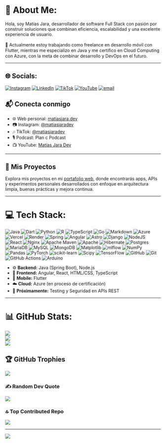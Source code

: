 # 💫 About Me:
Hola, soy Matías Jara, desarrollador de software Full Stack con pasión por construir soluciones que combinan eficiencia, escalabilidad y una excelente experiencia de usuario.<br><br>📍 Actualmente estoy trabajando como freelance en desarrollo móvil con Flutter, mientras me especializo en Java y me certiﬁco en Cloud Computing con Azure, con la meta de combinar desarrollo y DevOps en el futuro.

---

## 🌐 Socials:
[![Instagram](https://img.shields.io/badge/Instagram-%23E4405F.svg?logo=Instagram&logoColor=white)](https://instagram.com/matiasjaradev) [![LinkedIn](https://img.shields.io/badge/LinkedIn-%230077B5.svg?logo=linkedin&logoColor=white)](https://linkedin.com/in/matias987) [![TikTok](https://img.shields.io/badge/TikTok-%23000000.svg?logo=TikTok&logoColor=white)](https://tiktok.com/@matiasjaradev) [![YouTube](https://img.shields.io/badge/YouTube-%23FF0000.svg?logo=YouTube&logoColor=white)](https://youtube.com/@matiasjaradev) [![email](https://img.shields.io/badge/Email-D14836?logo=gmail&logoColor=white)](mailto:engineer@matiasjara.dev) 

## 📬 Conecta conmigo

- 🌐 Web personal: [matiasjara.dev](https://matiasjara.dev)
- 📷 Instagram: [@matiasjaradev](https://www.instagram.com/matiasjaradev/)
- 🎶 TikTok: [@matiasjaradev](https://www.tiktok.com/@matiasjaradev)
- 🎙️ Podcast: Plan c Podcast
- 📺 YouTube: [Matías Jara Dev](https://www.youtube.com/@matiasjaradev)

---

## 🚀 Mis Proyectos

Explora mis proyectos en mi [portafolio web](https://matiasjara.dev), donde encontrarás apps, APIs y experimentos personales desarrollados con enfoque en arquitectura limpia, buenas prácticas y mejora continua.

---

# 💻 Tech Stack:
![Java](https://img.shields.io/badge/java-%23ED8B00.svg?style=for-the-badge&logo=openjdk&logoColor=white) ![Dart](https://img.shields.io/badge/dart-%230175C2.svg?style=for-the-badge&logo=dart&logoColor=white) ![Python](https://img.shields.io/badge/python-3670A0?style=for-the-badge&logo=python&logoColor=ffdd54) ![R](https://img.shields.io/badge/r-%23276DC3.svg?style=for-the-badge&logo=r&logoColor=white) ![TypeScript](https://img.shields.io/badge/typescript-%23007ACC.svg?style=for-the-badge&logo=typescript&logoColor=white) ![Go](https://img.shields.io/badge/go-%2300ADD8.svg?style=for-the-badge&logo=go&logoColor=white) ![Markdown](https://img.shields.io/badge/markdown-%23000000.svg?style=for-the-badge&logo=markdown&logoColor=white) ![Azure](https://img.shields.io/badge/azure-%230072C6.svg?style=for-the-badge&logo=microsoftazure&logoColor=white) ![Vercel](https://img.shields.io/badge/vercel-%23000000.svg?style=for-the-badge&logo=vercel&logoColor=white) ![Render](https://img.shields.io/badge/Render-%46E3B7.svg?style=for-the-badge&logo=render&logoColor=white) ![Spring](https://img.shields.io/badge/spring-%236DB33F.svg?style=for-the-badge&logo=spring&logoColor=white) ![Angular](https://img.shields.io/badge/angular-%23DD0031.svg?style=for-the-badge&logo=angular&logoColor=white) ![Astro](https://img.shields.io/badge/astro-%232C2052.svg?style=for-the-badge&logo=astro&logoColor=white) ![Django](https://img.shields.io/badge/django-%23092E20.svg?style=for-the-badge&logo=django&logoColor=white) ![NodeJS](https://img.shields.io/badge/node.js-6DA55F?style=for-the-badge&logo=node.js&logoColor=white) ![React](https://img.shields.io/badge/react-%2320232a.svg?style=for-the-badge&logo=react&logoColor=%2361DAFB) ![Nginx](https://img.shields.io/badge/nginx-%23009639.svg?style=for-the-badge&logo=nginx&logoColor=white) ![Apache Maven](https://img.shields.io/badge/Apache%20Maven-C71A36?style=for-the-badge&logo=Apache%20Maven&logoColor=white) ![Apache](https://img.shields.io/badge/apache-%23D42029.svg?style=for-the-badge&logo=apache&logoColor=white) ![Hibernate](https://img.shields.io/badge/Hibernate-59666C?style=for-the-badge&logo=Hibernate&logoColor=white) ![Postgres](https://img.shields.io/badge/postgres-%23316192.svg?style=for-the-badge&logo=postgresql&logoColor=white) ![MariaDB](https://img.shields.io/badge/MariaDB-003545?style=for-the-badge&logo=mariadb&logoColor=white) ![MySQL](https://img.shields.io/badge/mysql-4479A1.svg?style=for-the-badge&logo=mysql&logoColor=white) ![MongoDB](https://img.shields.io/badge/MongoDB-%234ea94b.svg?style=for-the-badge&logo=mongodb&logoColor=white) ![Matplotlib](https://img.shields.io/badge/Matplotlib-%23ffffff.svg?style=for-the-badge&logo=Matplotlib&logoColor=black) ![mlflow](https://img.shields.io/badge/mlflow-%23d9ead3.svg?style=for-the-badge&logo=numpy&logoColor=blue) ![NumPy](https://img.shields.io/badge/numpy-%23013243.svg?style=for-the-badge&logo=numpy&logoColor=white) ![Pandas](https://img.shields.io/badge/pandas-%23150458.svg?style=for-the-badge&logo=pandas&logoColor=white) ![PyTorch](https://img.shields.io/badge/PyTorch-%23EE4C2C.svg?style=for-the-badge&logo=PyTorch&logoColor=white) ![scikit-learn](https://img.shields.io/badge/scikit--learn-%23F7931E.svg?style=for-the-badge&logo=scikit-learn&logoColor=white) ![Scipy](https://img.shields.io/badge/SciPy-%230C55A5.svg?style=for-the-badge&logo=scipy&logoColor=%white) ![TensorFlow](https://img.shields.io/badge/TensorFlow-%23FF6F00.svg?style=for-the-badge&logo=TensorFlow&logoColor=white) ![GitHub](https://img.shields.io/badge/github-%23121011.svg?style=for-the-badge&logo=github&logoColor=white) ![Git](https://img.shields.io/badge/git-%23F05033.svg?style=for-the-badge&logo=git&logoColor=white) ![GitHub Actions](https://img.shields.io/badge/github%20actions-%232671E5.svg?style=for-the-badge&logo=githubactions&logoColor=white) ![Arduino](https://img.shields.io/badge/-Arduino-00979D?style=for-the-badge&logo=Arduino&logoColor=white)

- ⚙️ **Backend:** Java (Spring Boot), Node.js
- 🎨 **Frontend:** Angular, React, HTML/CSS, TypeScript  
- 📱 **Mobile:** Flutter  
- ☁️ **Cloud:** Azure (en proceso de certificación)  
- 🧪 **Próximamente:** Testing y Seguridad en APIs REST  

----

# 📊 GitHub Stats:
![](https://github-readme-stats.vercel.app/api?username=matiasjara987&theme=vue-dark&hide_border=false&include_all_commits=true&count_private=true)<br/>
![](https://nirzak-streak-stats.vercel.app/?user=matiasjara987&theme=vue-dark&hide_border=false)<br/>
![](https://github-readme-stats.vercel.app/api/top-langs/?username=matiasjara987&theme=vue-dark&hide_border=false&include_all_commits=true&count_private=true&layout=compact)

## 🏆 GitHub Trophies
![](https://github-profile-trophy.vercel.app/?username=matiasjara987&theme=radical&no-frame=false&no-bg=false&margin-w=4)

### ✍️ Random Dev Quote
![](https://quotes-github-readme.vercel.app/api?type=horizontal&theme=radical)

### 🔝 Top Contributed Repo
![](https://github-contributor-stats.vercel.app/api?username=matiasjara987&limit=5&theme=dark&combine_all_yearly_contributions=true)

---
[![](https://visitcount.itsvg.in/api?id=matiasjara987&icon=0&color=0)](https://visitcount.itsvg.in)

<!-- Proudly created with GPRM ( https://gprm.itsvg.in ) -->
